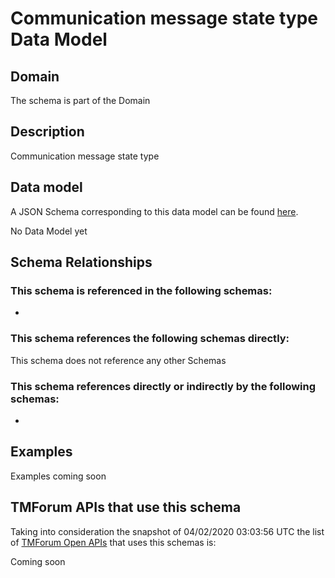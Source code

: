 # Communication message state type Data Model

## Domain

The  schema is part of the  Domain

## Description

Communication message state type

## Data model

A JSON Schema corresponding to this data model can be found
[here](https://github.com/tmforum-rand/schemas/blob/candidates/Common/CommunicationMessageStateType.schema.json).

No Data Model yet

## Schema Relationships

### This schema is referenced in the following schemas:

-

### This schema references the following schemas directly:

This schema does not reference any other Schemas

### This schema references directly or indirectly by the following schemas:

-



## Examples

Examples coming soon

## TMForum APIs that use this schema

Taking into consideration the snapshot of 04/02/2020 03:03:56 UTC the list of [TMForum Open APIs](https://www.tmforum.org/open-apis/) that uses this schemas is:

Coming soon